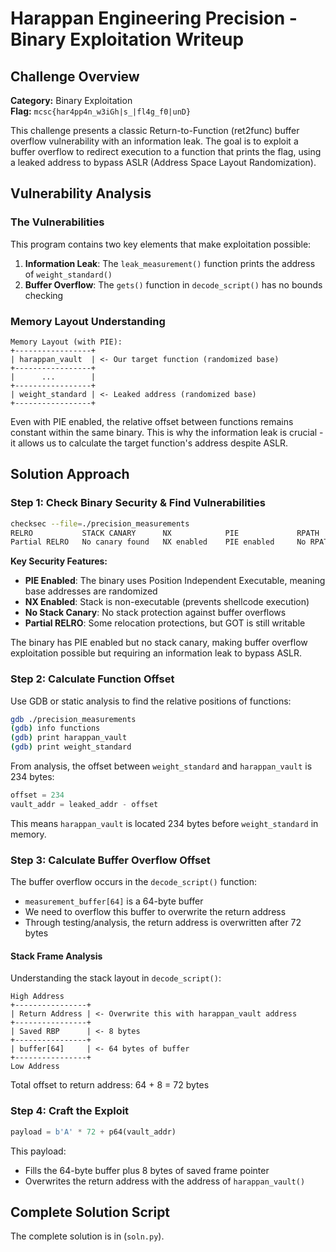 # Harappan Engineering Precision - Binary Exploitation Writeup

## Challenge Overview

**Category:** Binary Exploitation  
**Flag:** `mcsc{har4pp4n_w3iGh|s_|fl4g_f0|unD}`

This challenge presents a classic Return-to-Function (ret2func) buffer overflow vulnerability with an information leak. The goal is to exploit a buffer overflow to redirect execution to a function that prints the flag, using a leaked address to bypass ASLR (Address Space Layout Randomization).

## Vulnerability Analysis

### The Vulnerabilities

This program contains two key elements that make exploitation possible:

1. **Information Leak**: The `leak_measurement()` function prints the address of `weight_standard()`
2. **Buffer Overflow**: The `gets()` function in `decode_script()` has no bounds checking

### Memory Layout Understanding

```
Memory Layout (with PIE):
+-----------------+
| harappan_vault  | <- Our target function (randomized base)
+-----------------+
|      ...        |
+-----------------+
| weight_standard | <- Leaked address (randomized base)
+-----------------+
```

Even with PIE enabled, the relative offset between functions remains constant within the same binary. This is why the information leak is crucial - it allows us to calculate the target function's address despite ASLR.

## Solution Approach

### Step 1: Check Binary Security & Find Vulnerabilities

```bash
checksec --file=./precision_measurements
RELRO           STACK CANARY      NX            PIE             RPATH      RUNPATH      Symbols         FORTIFY
Partial RELRO   No canary found   NX enabled    PIE enabled     No RPATH   No RUNPATH   52 Symbols        No
```

**Key Security Features:**
- **PIE Enabled**: The binary uses Position Independent Executable, meaning base addresses are randomized
- **NX Enabled**: Stack is non-executable (prevents shellcode execution)
- **No Stack Canary**: No stack protection against buffer overflows
- **Partial RELRO**: Some relocation protections, but GOT is still writable

The binary has PIE enabled but no stack canary, making buffer overflow exploitation possible but requiring an information leak to bypass ASLR.

### Step 2: Calculate Function Offset

Use GDB or static analysis to find the relative positions of functions:

```bash
gdb ./precision_measurements
(gdb) info functions
(gdb) print harappan_vault
(gdb) print weight_standard
```

From analysis, the offset between `weight_standard` and `harappan_vault` is 234 bytes:

```python
offset = 234
vault_addr = leaked_addr - offset
```

This means `harappan_vault` is located 234 bytes before `weight_standard` in memory.

### Step 3: Calculate Buffer Overflow Offset

The buffer overflow occurs in the `decode_script()` function:
- `measurement_buffer[64]` is a 64-byte buffer
- We need to overflow this buffer to overwrite the return address
- Through testing/analysis, the return address is overwritten after 72 bytes

#### Stack Frame Analysis

Understanding the stack layout in `decode_script()`:

```
High Address
+----------------+
| Return Address | <- Overwrite this with harappan_vault address
+----------------+
| Saved RBP      | <- 8 bytes
+----------------+
| buffer[64]     | <- 64 bytes of buffer
+----------------+
Low Address
```

Total offset to return address: 64 + 8 = 72 bytes

### Step 4: Craft the Exploit

```python
payload = b'A' * 72 + p64(vault_addr)
```

This payload:
- Fills the 64-byte buffer plus 8 bytes of saved frame pointer
- Overwrites the return address with the address of `harappan_vault()`

## Complete Solution Script

The complete solution is in (`soln.py`).